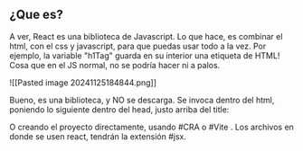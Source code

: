 ## ¿Que es?

A ver, React es una biblioteca de Javascript. Lo que hace, es combinar el html, con el css y javascript, para que puedas usar todo a la vez. Por ejemplo, la variable "h1Tag" guarda en su interior una etiqueta de HTML! Cosa que en el JS normal, no se podría hacer ni a palos.

![[Pasted image 20241125184844.png]]

Bueno, es una biblioteca, y NO se descarga. Se invoca dentro del html, poniendo lo siguiente dentro del head, justo arriba del title:
	<script crossorigin src="https://unpkg.com/react@16/umd/react.production.min.js"></script>
	<script crossorigin src="https://unpkg.com/react-dom@16/umd/react-dom.production.min.js"></script>
	<script src="https://unpkg.com/babel-standalone@6/babel.min.js"></script>

O creando el proyecto directamente, usando #CRA o #Vite .
Los archivos en donde se usen react, tendrán la extensión #jsx.



